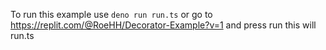 To run this example use ``deno run run.ts`` or go to https://replit.com/@RoeHH/Decorator-Example?v=1 and press run this will run.ts